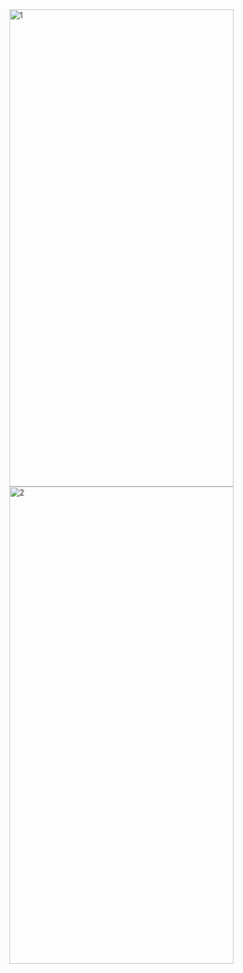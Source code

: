 <img alt="1" height="850" src="https://github.com/user-attachments/assets/4763c1e6-6f64-4363-b73c-90798e04792d" width="400"/>

<img alt="2" height="850" src="https://github.com/user-attachments/assets/3cb333da-5325-42f2-9f6a-756d161abf14" width="400"/>
